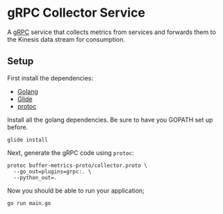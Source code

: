 # gRPC Collector Service

A [gRPC](http://www.grpc.io) service that collects metrics from services and
forwards them to the Kinesis data stream for consumption.

## Setup

First install the dependencies:

- [Golang](https://golang.org/)
- [Glide](https://github.com/Masterminds/glide)
- [protoc](https://github.com/google/protobuf/releases)

Install all the golang dependencies. Be sure to have you GOPATH set up before.

```
glide install
```

Next, generate the gRPC code using `protoc`:

```
protoc buffer-metrics-proto/collector.proto \
  --go_out=plugins=grpc:. \
  --python_out=.
```

Now you should be able to run your application;

```
go run main.go
```
